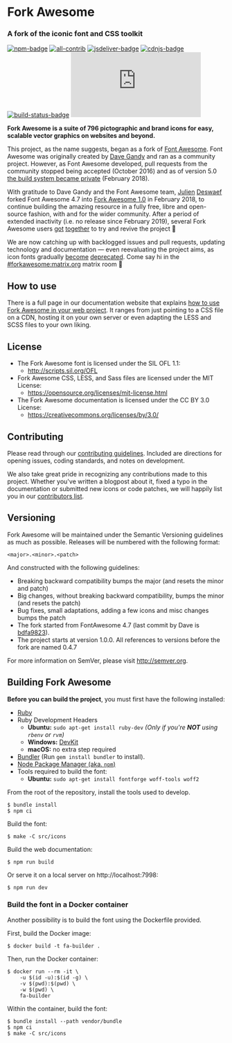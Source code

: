 # Fork Awesome
### A fork of the iconic font and CSS toolkit

[![npm-badge]][npm-link] [![all-contrib]](CONTRIBUTORS.md) [![jsdeliver-badge]][jsdeliver-link] [![cdnjs-badge]][cdnjs-link] [![build-status-badge]][build-status-link] [![matrix-badge]][matrix-link]

**Fork Awesome is a suite of 796 pictographic and brand icons for easy, scalable vector graphics on websites and beyond.**

This project, as the name suggests, began as a fork of [Font Awesome](https://fontawesome.com). Font Awesome was originally created by [Dave Gandy](https://twitter.com/davegandy) and ran as a community project. However, as Font Awesome developed, pull requests from the community stopped being accepted (October 2016) and as of version 5.0 [the build system became private](https://github.com/FortAwesome/Font-Awesome/issues/12199#issuecomment-362919956) (February 2018).

With gratitude to Dave Gandy and the Font Awesome team, [Julien](https://github.com/xuv) [Deswaef](https://merveilles.town/@xuv) forked Font Awesome 4.7 into [Fork Awesome 1.0](https://github.com/ForkAwesome/Fork-Awesome/releases/tag/1.0.0) in February 2018, to continue building the amazing resource in a fully free, libre and open-source fashion, with and for the wider community. After a period of extended inactivity (i.e. no release since February 2019), several Fork Awesome users [got](https://github.com/ForkAwesome/Fork-Awesome/issues/292) [together](https://github.com/ForkAwesome/Fork-Awesome/issues/235) to try and revive the project 🌱

We are now catching up with backlogged issues and pull requests, updating technology and documentation — even reevaluating the project aims, as icon fonts gradually [become](https://www.irigoyen.dev/blog/2021/02/17/stop-using-icon-fonts/) [deprecated](https://cloudfour.com/thinks/seriously-dont-use-icon-fonts/). Come say hi in the [#forkawesome:matrix.org](https://matrix.to/#/#forkawesome:matrix.org) matrix room 🙂

## How to use
There is a full page in our documentation website that explains [how to use Fork Awesome in your web project](https://forkaweso.me/Fork-Awesome/get-started/). It ranges from just pointing to a CSS file on a CDN, hosting it on your own server or even adapting the LESS and SCSS files to your own liking.

## License
- The Fork Awesome font is licensed under the SIL OFL 1.1:
  - http://scripts.sil.org/OFL
- Fork Awesome CSS, LESS, and Sass files are licensed under the MIT License:
  - https://opensource.org/licenses/mit-license.html
- The Fork Awesome documentation is licensed under the CC BY 3.0 License:
  - https://creativecommons.org/licenses/by/3.0/

## Contributing

Please read through our [contributing guidelines](https://github.com/ForkAwesome/Fork-Awesome/blob/master/CONTRIBUTING.md).
Included are directions for opening issues, coding standards, and notes on development.

We also take great pride in recognizing any contributions made to this project. Whether you've written a blogpost about it, fixed a typo in the documentation or submitted new icons or code patches, we will happily list you in our [contributors list](CONTRIBUTORS.md).

## Versioning

Fork Awesome will be maintained under the Semantic Versioning guidelines as much as possible. Releases will be numbered
with the following format:

`<major>.<minor>.<patch>`

And constructed with the following guidelines:

* Breaking backward compatibility bumps the major (and resets the minor and patch)
* Big changes, without breaking backward compatibility, bumps the minor (and resets the patch)
* Bug fixes, small adaptations, adding a few icons and misc changes bumps the patch
* The fork started from FontAwesome 4.7 (last commit by Dave is [bdfa9823](https://github.com/ForkAwesome/Fork-Awesome/commits/master?after=b0bc8f6fb74e05c987ef7ce1525cd3ab8390a1c3+69)).
* The project starts at version 1.0.0. All references to versions before the fork are named 0.4.7

For more information on SemVer, please visit http://semver.org.

## Building Fork Awesome

**Before you can build the project**, you must first have the following installed:

- [Ruby](https://www.ruby-lang.org/en/)
- Ruby Development Headers
  - **Ubuntu:** `sudo apt-get install ruby-dev` *(Only if you're __NOT__ using `rbenv` or `rvm`)*
  - **Windows:** [DevKit](http://rubyinstaller.org/)
  - **macOS:** no extra step required
- [Bundler](http://bundler.io/) (Run `gem install bundler` to install).
- [Node Package Manager (aka. `npm`)](https://docs.npmjs.com/getting-started/installing-node)
- Tools required to build the font:
  - **Ubuntu:** `sudo apt-get install fontforge woff-tools woff2`

From the root of the repository, install the tools used to develop.

    $ bundle install
    $ npm ci

Build the font:

    $ make -C src/icons

Build the web documentation:

    $ npm run build

Or serve it on a local server on http://localhost:7998:

    $ npm run dev

### Build the font in a Docker container

Another possibility is to build the font using the Dockerfile provided.

First, build the Docker image:

    $ docker build -t fa-builder .

Then, run the Docker container:

    $ docker run --rm -it \
        -u $(id -u):$(id -g) \
        -v $(pwd):$(pwd) \
        -w $(pwd) \
        fa-builder

Within the container, build the font:

    $ bundle install --path vendor/bundle
    $ npm ci
    $ make -C src/icons

<!--- reference links for badges -->
[all-contrib]: https://img.shields.io/badge/all_contributors-126-orange.svg "All Contributors badge"
[build-status-badge]: https://travis-ci.org/ForkAwesome/Fork-Awesome.svg?branch=master "Build status badge"
[build-status-link]: https://travis-ci.org/ForkAwesome/Fork-Awesome
[cdnjs-badge]: https://img.shields.io/cdnjs/v/fork-awesome.svg "CDNJS badge"
[cdnjs-link]: https://cdnjs.com/libraries/fork-awesome
[jsdeliver-badge]: https://img.shields.io/jsdelivr/npm/hm/fork-awesome "JSDeliver badge"
[jsdeliver-link]: https://www.jsdelivr.com/package/npm/fork-awesome
[npm-badge]: https://img.shields.io/npm/v/fork-awesome.svg?colorB=CB3837 "NPM badge"
[npm-link]: https://www.npmjs.com/package/fork-awesome
[matrix-badge]: https://img.shields.io/matrix/forkawesome:matrix.org?label=%23forkawesome%3Amatrix.org "chat (matrix) badge"
[matrix-link]: https://matrix.to/#/#forkawesome:matrix.org
